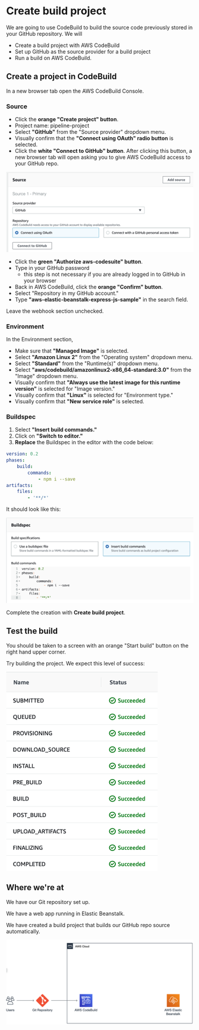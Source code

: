 # Create build project

We are going to use CodeBuild to build the source code previously stored in your GitHub repository. We will

* Create a build project with AWS CodeBuild
* Set up GitHub as the source provider for a build project
* Run a build on AWS CodeBuild.

## Create a project in CodeBuild

In a new browser tab open the AWS CodeBuild Console.

### Source

* Click the **orange "Create project" button**.
* Project name: pipeline-project
* Select **"GitHub"** from the "Source provider" dropdown menu.&#x20;
* Visually confirm that the **"Connect using OAuth" radio button** is selected.
* Click the **white "Connect to GitHub" button**. After clicking this button, a new browser tab will open asking you to give AWS CodeBuild access to your GitHub repo.

![connecting to GitHub](<../../../.gitbook/assets/image (255).png>)

* Click the **green "Authorize aws-codesuite" button**.
* Type in your GitHub password&#x20;
  * this step is not necessary if you are already logged in to GitHub in your browser
* Back in AWS CodeBuild, click the **orange "Confirm" button**.
* Select "Repository in my GitHub account."
* Type **"aws-elastic-beanstalk-express-js-sample"** in the search field.

Leave the webhook section unchecked.&#x20;

### Environment

In the Environment section,&#x20;

* Make sure that **"Managed Image"** is selected.
* Select **"Amazon Linux 2"** from the "Operating system" dropdown menu.
* Select **"Standard"** from the "Runtime(s)" dropdown menu.
* Select **"aws/codebuild/amazonlinux2-x86\_64-standard:3.0"** from the "Image" dropdown menu.
* Visually confirm that **"Always use the latest image for this runtime version"** is selected for "Image version."
* Visually confirm that **"Linux"** is selected for "Environment type."
* Visually confirm that **"New service role"** is selected.

### Buildspec&#x20;

1. Select **"Insert build commands."**
2. Click on **"Switch to editor."**
3. **Replace** the Buildspec in the editor with the code below:

```yaml
version: 0.2
phases:
    build:
        commands:
            - npm i --save
artifacts:
    files:
        - '**/*'
```

It should look like this:

![](<../../../.gitbook/assets/image (311).png>)

Complete the creation with **Create build project**.

## Test the build

You should be taken to a screen with an orange "Start build" button on the right hand upper corner.&#x20;

Try building the project. We expect this level of success:

![](<../../../.gitbook/assets/image (283).png>)

## Where we're at

We have our Git repository set up.&#x20;

We have a web app running in Elastic Beanstalk.&#x20;

We have created a build project that builds our GitHub repo source automatically.&#x20;

![](<../../../.gitbook/assets/image (138).png>)
